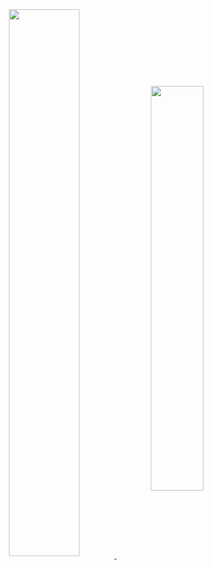 
<div align="center">
  <a href="https://github.com/smartyoon/">
    <img align="center" width="50%" src="https://github-readme-stats.vercel.app/api?username=smartyoon&hide=issues&theme=dracula&hide_border=trues" />
  </a>
  <a href="https://github.com/smartyoon/">
    <img align="center" width="43%" src="https://github-readme-stats.vercel.app/api/top-langs/?username=smartyoon&layout=compact&theme=dracula&hide_border=true" />
  </a>
</div>
  
  

